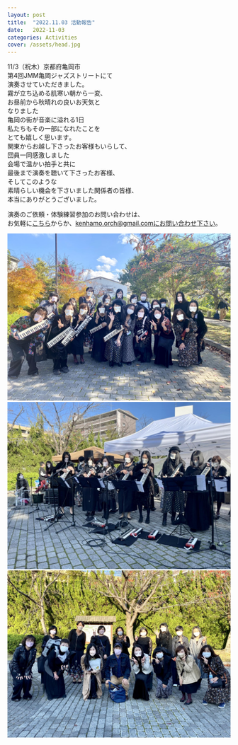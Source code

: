 ```yaml
---
layout: post
title:  "2022.11.03 活動報告"
date:   2022-11-03 
categories: Activities
cover: /assets/head.jpg
---
```

  
11/3（祝木）京都府亀岡市  
第4回JMM亀岡ジャズストリートにて  
演奏させていただきました。  
霧が立ち込める肌寒い朝から一変､  
お昼前から秋晴れの良いお天気と  
なりました  
亀岡の街が音楽に溢れる1日   
私たちもその一部になれたことを  
とても嬉しく思います｡  
関東からお越し下さったお客様もいらして、  
団員一同感激しました  
会場で温かい拍手と共に  
最後まで演奏を聴いて下さったお客様、  
そしてこのような  
素晴らしい機会を下さいました関係者の皆様、  
本当にありがとうございました｡  
    
演奏のご依頼・体験練習参加のお問い合わせは、  
お気軽に[こちら](https://docs.google.com/forms/d/e/1FAIpQLSeOdIlDB3uChvhrr9F543WjyJz2orR1FHCYdYVnwKcQU6wVcg/viewform)からか、kenhamo.orch@gmail.comにお問い合わせ下さい。
  
  
<img border="0" src="/assets/20221103-1.jpg">  
<img border="0" src="/assets/20221103-2.jpg">  
<img border="0" src="/assets/20221103-3.jpg">  

